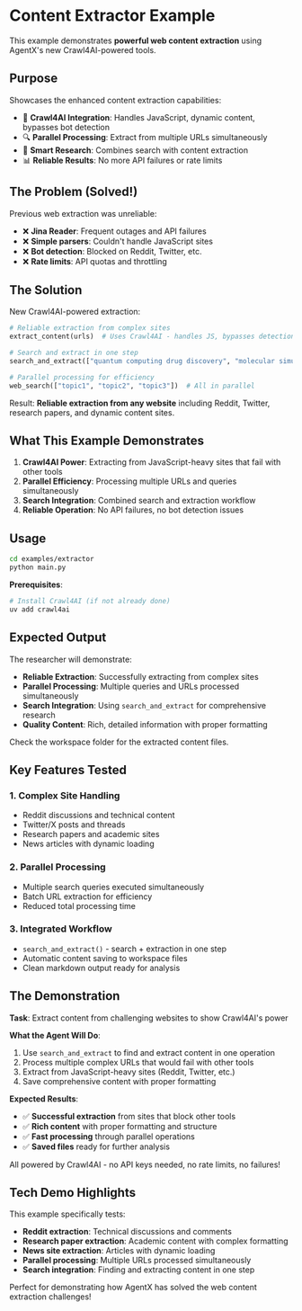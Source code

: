 # Content Extractor Example

This example demonstrates **powerful web content extraction** using AgentX's new Crawl4AI-powered tools.

## Purpose

Showcases the enhanced content extraction capabilities:

- 🚀 **Crawl4AI Integration**: Handles JavaScript, dynamic content, bypasses bot detection
- 🔍 **Parallel Processing**: Extract from multiple URLs simultaneously
- 🧠 **Smart Research**: Combines search with content extraction
- 📊 **Reliable Results**: No more API failures or rate limits

## The Problem (Solved!)

Previous web extraction was unreliable:

- ❌ **Jina Reader**: Frequent outages and API failures
- ❌ **Simple parsers**: Couldn't handle JavaScript sites
- ❌ **Bot detection**: Blocked on Reddit, Twitter, etc.
- ❌ **Rate limits**: API quotas and throttling

## The Solution

New Crawl4AI-powered extraction:

```python
# Reliable extraction from complex sites
extract_content(urls)  # Uses Crawl4AI - handles JS, bypasses detection

# Search and extract in one step
search_and_extract(["quantum computing drug discovery", "molecular simulation"])

# Parallel processing for efficiency
web_search(["topic1", "topic2", "topic3"])  # All in parallel
```

Result: **Reliable extraction from any website** including Reddit, Twitter, research papers, and dynamic content sites.

## What This Example Demonstrates

1. **Crawl4AI Power**: Extracting from JavaScript-heavy sites that fail with other tools
2. **Parallel Efficiency**: Processing multiple URLs and queries simultaneously
3. **Search Integration**: Combined search and extraction workflow
4. **Reliable Operation**: No API failures, no bot detection issues

## Usage

```bash
cd examples/extractor
python main.py
```

**Prerequisites**:
```bash
# Install Crawl4AI (if not already done)
uv add crawl4ai
```

## Expected Output

The researcher will demonstrate:

- **Reliable Extraction**: Successfully extracting from complex sites
- **Parallel Processing**: Multiple queries and URLs processed simultaneously
- **Search Integration**: Using `search_and_extract` for comprehensive research
- **Quality Content**: Rich, detailed information with proper formatting

Check the workspace folder for the extracted content files.

## Key Features Tested

### 1. **Complex Site Handling**
- Reddit discussions and technical content
- Twitter/X posts and threads
- Research papers and academic sites
- News articles with dynamic loading

### 2. **Parallel Processing**
- Multiple search queries executed simultaneously
- Batch URL extraction for efficiency
- Reduced total processing time

### 3. **Integrated Workflow**
- `search_and_extract()` - search + extraction in one step
- Automatic content saving to workspace files
- Clean markdown output ready for analysis

## The Demonstration

**Task**: Extract content from challenging websites to show Crawl4AI's power

**What the Agent Will Do**:

1. Use `search_and_extract` to find and extract content in one operation
2. Process multiple complex URLs that would fail with other tools
3. Extract from JavaScript-heavy sites (Reddit, Twitter, etc.)
4. Save comprehensive content with proper formatting

**Expected Results**:

- ✅ **Successful extraction** from sites that block other tools
- ✅ **Rich content** with proper formatting and structure
- ✅ **Fast processing** through parallel operations
- ✅ **Saved files** ready for further analysis

All powered by Crawl4AI - no API keys needed, no rate limits, no failures!

## Tech Demo Highlights

This example specifically tests:

- **Reddit extraction**: Technical discussions and comments
- **Research paper extraction**: Academic content with complex formatting
- **News site extraction**: Articles with dynamic loading
- **Parallel processing**: Multiple URLs processed simultaneously
- **Search integration**: Finding and extracting content in one step

Perfect for demonstrating how AgentX has solved the web content extraction challenges!
